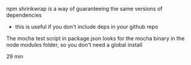 npm shrinkwrap is a way of guaranteeing the same versions of dependencies
- this is useful if you don't include deps in your github repo

The mocha test script in package.json looks for the mocha binary in the node modules folder, so you don't need a global install

29 min
